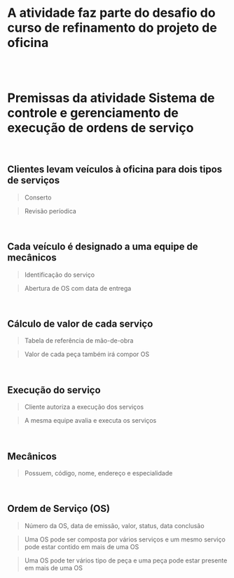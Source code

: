 # A atividade faz parte do desafio do curso de refinamento do projeto de oficina

<br>
<br>

# Premissas da atividade Sistema de controle e gerenciamento de execução de ordens de serviço

<br>

## Clientes levam veículos à oficina para dois tipos de serviços

> Conserto

> Revisão períodica

<br>


## Cada veículo é designado a uma equipe de mecânicos

> Identificação do serviço

> Abertura de OS com data de entrega

<br>


## Cálculo de valor de cada serviço

> Tabela de referência de mão-de-obra

> Valor de cada peça também irá compor OS

<br>


## Execução do serviço

> Cliente autoriza a execução dos serviços

> A mesma equipe avalia e executa os serviços

<br>


## Mecânicos

> Possuem, código, nome, endereço e especialidade

<br>


## Ordem de Serviço (OS)

> Número da OS, data de emissão, valor, status, data conclusão

> Uma OS pode ser composta por vários serviços e um mesmo serviço pode estar contido em mais de uma OS

> Uma OS pode ter vários tipo de peça e uma peça pode estar presente em mais de uma OS

